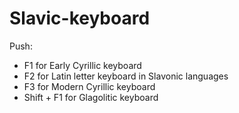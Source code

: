 # Slavic-keyboard

Push:

- F1 for Early Cyrillic keyboard
- F2 for Latin letter keyboard in Slavonic languages
- F3 for Modern Cyrillic keyboard
- Shift + F1 for Glagolitic keyboard
